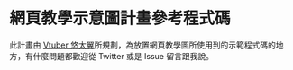 # 網頁教學示意圖計畫參考程式碼

此計畫由 [Vtuber 悠太翼](https://twitter.com/YuutaTsubasa)所規劃，為放置網頁教學圖所使用到的示範程式碼的地方，有什麼問題都歡迎從 Twitter 或是 Issue 留言跟我說。

